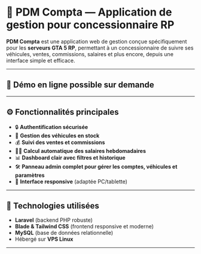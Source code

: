 # 💼 PDM Compta — Application de gestion pour concessionnaire RP

**PDM Compta** est une application web de gestion conçue spécifiquement pour les **serveurs GTA 5 RP**, permettant à un concessionnaire de suivre ses véhicules, ventes, commissions, salaires et plus encore, depuis une interface simple et efficace.

---

## 🚀 Démo en ligne possible sur demande

---

## ⚙️ Fonctionnalités principales

- 🔒 **Authentification sécurisée**
- 🚗 **Gestion des véhicules en stock**
- 💰 **Suivi des ventes et commissions**
- 👨‍💼 **Calcul automatique des salaires hebdomadaires**
- 📊 **Dashboard clair avec filtres et historique**
- 🛠️ **Panneau admin complet pour gérer les comptes, véhicules et paramètres**
- 📱 **Interface responsive** (adaptée PC/tablette)

---

## 🧰 Technologies utilisées

- **Laravel** (backend PHP robuste)
- **Blade & Tailwind CSS** (frontend responsive et moderne)
- **MySQL** (base de données relationnelle)
- Hébergé sur **VPS Linux**

---
